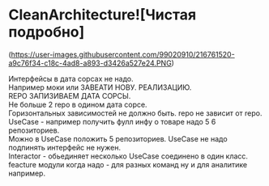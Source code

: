 # CleanArchitecture![Чистая подробно]  
(https://user-images.githubusercontent.com/99020910/216761520-a9c76f34-c18c-4ad8-a893-d3426a527e24.PNG)  
  
Интерфейсы в дата сорсах не надо.  
Например моки или ЗАВЕАТИ НОВУ. РЕАЛИЗАЦИЮ.  
REPO ЗАПИЗИВАЕМ ДАТА СОРСЫ.  
Не больше 2 repo в одином дата сорсе.  
Горизонтальных зависимостей не должно быть. repo не зависит от repo.  
UseCase - например получить фулл инфу о товаре надо 5  6 репозиториев.   
Можно в UseCase положить 5 репозиториев. UseCase не надо подпинять интерфейс не нужен.  
Interactor - обьединяет несколько UseCase соединено в один класс.  
feacture модули когда надо - для разных команд ну и для аналитике например.  
